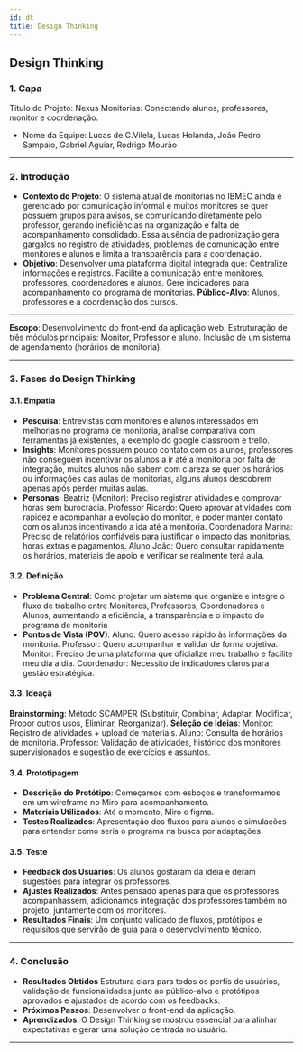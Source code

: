 ```yaml
---
id: dt
title: Design Thinking
---
```


## **Design Thinking**

### **1. Capa**

 Título do Projeto: Nexus Monitorias: Conectando alunos, professores, monitor e coordenação.
- Nome da Equipe: Lucas de C.Vilela, Lucas Holanda, João Pedro Sampaio, Gabriel Aguiar, Rodrigo Mourão


---

### **2. Introdução**

- **Contexto do Projeto**: O sistema atual de monitorias no IBMEC ainda é gerenciado por comunicação informal e muitos monitores se quer possuem grupos para avisos, se comunicando diretamente pelo professor, gerando ineficiências na organização e falta de acompanhamento consolidado. Essa ausência de padronização gera gargalos no registro de atividades, problemas de comunicação entre monitores e alunos e limita a transparência para a coordenação.
- **Objetivo**: Desenvolver uma plataforma digital integrada que:
Centralize informações e registros.
Facilite a comunicação entre monitores, professores, coordenadores e alunos.
Gere indicadores para acompanhamento do programa de monitorias.
 **Público-Alvo**: Alunos, professores e a coordenação dos cursos. 


---

**Escopo**: 
Desenvolvimento do front-end da aplicação web.
Estruturação de três módulos principais: Monitor, Professor e aluno.
Inclusão de um sistema de agendamento (horários de monitoria).

---

### **3. Fases do Design Thinking**

#### **3.1. Empatia**


- **Pesquisa**: Entrevistas com monitores e alunos interessados em melhorias no programa de monitoria, analise comparativa com ferramentas já existentes, a exemplo do google classroom e trello.
- **Insights**: Monitores possuem pouco contato com os alunos, professores não conseguem incentivar os alunos a ir até a monitoria por falta de integração, muitos alunos não sabem com clareza se quer os horários ou informações das aulas de monitorias, alguns alunos descobrem apenas após perder muitas aulas. 
- **Personas**:
Beatriz (Monitor): Preciso registrar atividades e comprovar horas sem burocracia.
Professor Ricardo: Quero aprovar atividades com rapidez e acompanhar a evolução do monitor, e poder manter contato com os alunos incentivando a ida até a monitoria.
Coordenadora Marina: Preciso de relatórios confiáveis para justificar o impacto das monitorias, horas extras e pagamentos.
Aluno João: Quero consultar rapidamente os horários, materiais de apoio e verificar se realmente terá aula.
#### **3.2. Definição**

- **Problema Central**: Como projetar um sistema que organize e integre o fluxo de trabalho entre Monitores, Professores, Coordenadores e Alunos, aumentando a eficiência, a transparência e o impacto do programa de monitoria
- **Pontos de Vista (POV)**:
Aluno: Quero acesso rápido às informações da monitoria.
Professor: Quero acompanhar e validar de forma objetiva.
Monitor: Preciso de uma plataforma que oficialize meu trabalho e facilite meu dia a dia.
Coordenador: Necessito de indicadores claros para gestão estratégica.

#### **3.3. Ideaçã**

**Brainstorming**: 
Método SCAMPER (Substituir, Combinar, Adaptar, Modificar, Propor outros usos, Eliminar, Reorganizar).
 **Seleção de Ideias**:
  Monitor: Registro de atividades + upload de materiais.
  Aluno: Consulta de horários de monitoria.
  Professor: Validação de atividades, histórico dos monitores supervisionados e sugestão de exercícios e assuntos.
#### **3.4. Prototipagem**

- **Descrição do Protótipo**: Começamos com esboços e transformamos em um wireframe no Miro para acompanhamento.
- **Materiais Utilizados**: Até o momento, Miro e figma.
- **Testes Realizados**: Apresentação dos fluxos para alunos e simulações para entender como seria o programa na busca por adaptações.

#### **3.5. Teste**

- **Feedback dos Usuários**: Os alunos gostaram da ideia e deram sugestões para integrar os professores.
- **Ajustes Realizados**: Antes pensado apenas para que os professores acompanhassem, adicionamos integração dos professores também no projeto, juntamente com os monitores.
- **Resultados Finais**: Um conjunto validado de fluxos, protótipos e requisitos que servirão de guia para o desenvolvimento técnico.
---

### **4. Conclusão**

- **Resultados Obtidos** Estrutura clara para todos os perfis de usuários, validação de funcionalidades junto ao público-alvo e protótipos aprovados e ajustados de acordo com os feedbacks.
- **Próximos Passos**: Desenvolver o front-end da aplicação.
- **Aprendizados**: O Design Thinking se mostrou essencial para alinhar expectativas e gerar uma solução centrada no usuário.

---

